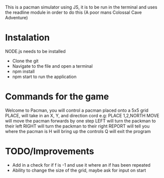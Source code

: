 This is a pacman simulator using JS, it is to be run in the terminal and uses the readline module in order to do this (A poor mans Colossal Cave Adventure)

# Instalation

NODE.js needs to be installed

- Clone the git
- Navigate to the file and open a terminal
- npm install
- npm start to run the application

# Commands for the game

Welcome to Pacman, you will control a pacman placed onto a 5x5 grid
PLACE, will take in an X, Y, and direction cord
e.g: PLACE 1,2,NORTH
MOVE will move the pacman forwards by one step
LEFT will turn the packman to their left
RIGHT will turn the packman to their right
REPORT will tell you where the pacman is
H will bring up the controls
Q will exit the program

# TODO/Improvements

- Add in a check for if f is -1 and use it where an if has been repeated
- Ability to change the size of the grid, maybe ask for input on start
